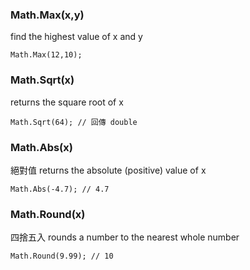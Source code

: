 
### Math.Max(x,y)
find the highest value of x and y
```
Math.Max(12,10);
```

### Math.Sqrt(x)
returns the square root of x
```
Math.Sqrt(64); // 回傳 double
```

### Math.Abs(x)
絕對值
returns the absolute (positive) value of x
```
Math.Abs(-4.7); // 4.7
```

### Math.Round(x)
四捨五入
rounds a number to the nearest whole number
```
Math.Round(9.99); // 10
```





